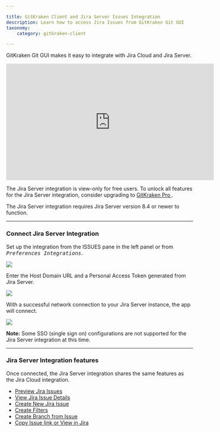 ```yaml
---

title: GitKraken Client and Jira Server Issues Integration
description: Learn how to access Jira Issues from GitKraken Git GUI
taxonomy:
    category: gitkraken-client

---
```


GitKraken Git GUI makes it easy to integrate with Jira Cloud and Jira Server.

<div class='embed-container embed-container--16-9'>
    <iframe width="560" height="315" src="https://www.youtube.com/embed/On83cso-w3U" frameborder="0" allowfullscreen></iframe>
</div>

<div class='callout callout--basic'>
    <p>The Jira Server integration is view-only for free users. To unlock all features for the Jira Server integration, consider upgrading to <a href="https://gitkraken.com/pricing"> GitKraken Pro </a>. </p>
</div>

<div class='callout callout--warning'>
    <p>The Jira Server integration requires Jira Server version 8.4 or newer to function.</p>
</div>

***

### Connect Jira Server Integration

Set up the integration from the ISSUES pane in the left panel or from <kbd><i>Preferences    <i class='fa fa-caret-right'></i>     Integrations</i></kbd>.

<img src="/wp-content/uploads/choose-boards-jira-server-integration.png" srcset="/wp-content/uploads/choose-boards-jira-server-integration@2x.png" class="img-bordered img-responsive center">

Enter the Host Domain URL and a Personal Access Token generated from Jira Server.

<img src="/wp-content/uploads/connect-jira-server-integration-1.png" srcset="/wp-content/uploads/connect-jira-server-integration-1@2x.png" class="img-bordered img-responsive center">

With a successful network connection to your Jira Server instance, the app will connect.

<img src="/wp-content/uploads/connected-jira-integration.png" srcset="/wp-content/uploads/connected-jira-integration@2x.png" class="img-bordered img-responsive center">

<div class='callout callout--warning'>
  <p><strong>Note:</strong> Some SSO (single sign on) configurations are not supported for the Jira Server integration at this time.</p>
</div>

***

### Jira Server Integration features

Once connected, the Jira Server integration shares the same features as the Jira Cloud integration.

- [Preview Jira Issues](/integrations/jira/#preview-jira-issues)
- [View Jira Issue Details](/integrations/jira/#view-jira-issue-details)
- [Create New Jira Issue](/integrations/jira/#create-new-jira-issue)
- [Create Filters](/integrations/jira/#create-filters)
- [Create Branch from Issue](/integrations/jira/#create-branches-from-issue)
- [Copy Issue link or View in Jira](/integrations/jira/#copy-issue-link-or-view-in-jira)

